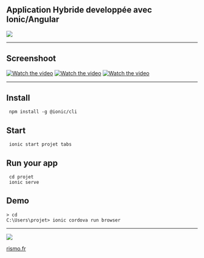 ## Application Hybride developpée avec Ionic/Angular
![](./ressourcesRD/ionioc2.webp)

***

## Screenshoot

[![Watch the video](https://zupimages.net/up/21/53/ppkm.png)](https://vimeo.com/496361146)
[![Watch the video](https://zupimages.net/up/21/53/64h7.png)](https://vimeo.com/496361146)
[![Watch the video](https://zupimages.net/up/21/53/rdbu.png)](https://vimeo.com/496361146)

***
## Install
     npm install -g @ionic/cli
## Start
     ionic start projet tabs
## Run your app
     cd projet
     ionic serve
## Demo
    > cd 
    C:\Users\projet> ionic cordova run browser
  ***


![](./ressourcesRD/ionic_meditation.webp)


[rismo.fr](https://rismo.fr)